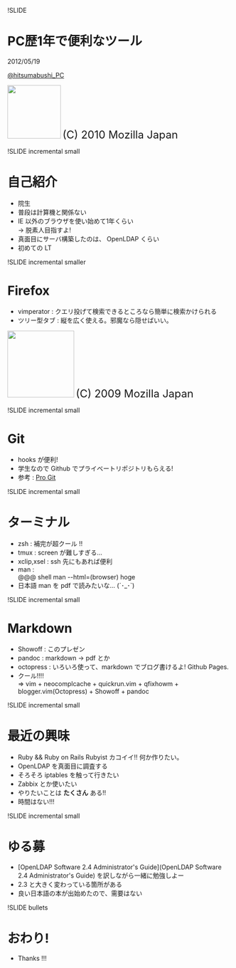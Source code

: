 !SLIDE 
# PC歴1年で便利なツール
2012/05/19

[@hitsumabushi\_PC](https://twitter.com/#!/hitsumabushi_PC)

<img src="Fox.jpeg" height="120" width="120">
<font size="5">(C) 2010 Mozilla Japan</font></img>


!SLIDE incremental small
# 自己紹介
*   院生
*   普段は計算機と関係ない
*   IE 以外のブラウザを使い始めて1年くらい  
    → 脱素人目指すよ!
*   真面目にサーバ構築したのは、 OpenLDAP くらい
*   初めての LT 

!SLIDE incremental smaller
# Firefox
*   vimperator : クエリ投げて検索できるところなら簡単に検索かけられる
*   ツリー型タブ : 縦を広く使える。邪魔なら隠せばいい。

<img src="fox.jpeg" height="150" width="150">  
<font size="5">(C) 2009 Mozilla Japan</font>

!SLIDE incremental small
# Git
*   hooks が便利!
*   学生なので Github でプライベートリポジトリもらえる!
*   参考 : [Pro Git](http://git-scm.com/book/ja)

!SLIDE incremental small
# ターミナル
*   zsh : 補完が超クール !!
*   tmux : screen が難しすぎる...
*   xclip,xsel : ssh 先にもあれば便利
*   man :  
        @@@ shell
        man --html=(browser) hoge
*   日本語 man を pdf で読みたいな... (´･\_･\`)

!SLIDE incremental small
# Markdown 
*   Showoff : このプレゼン
*   pandoc : markdown → pdf とか
*   octopress : いろいろ使って、markdown でブログ書けるよ! Github Pages.
*   クール!!!!  
    => vim + neocomplcache + quickrun.vim + qfixhowm + blogger.vim(Octopress) + Showoff + pandoc

!SLIDE incremental small
# 最近の興味
*   Ruby && Ruby on Rails
        Rubyist カコイイ!!
        何か作りたい。
*   OpenLDAP を真面目に調査する
*   そろそろ iptables を触って行きたい
*   Zabbix とか使いたい
*   やりたいことは **たくさん** ある!!
*   時間はない!!!

!SLIDE incremental small
# ゆる募
*   [OpenLDAP Software 2.4 Administrator's Guide](OpenLDAP Software 2.4 Administrator's Guide) を訳しながら一緒に勉強しよー
*   2.3 と大きく変わっている箇所がある
*   良い日本語の本が出始めたので、需要はない

!SLIDE bullets
# おわり!
* Thanks !!!


